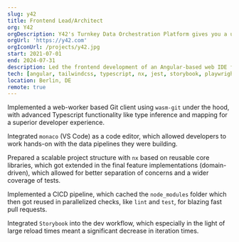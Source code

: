 ```yaml
---
slug: y42
title: Frontend Lead/Architect
org: Y42
orgDescription: Y42's Turnkey Data Orchestration Platform gives you a unified space to build, monitor and maintain a robust flow of data to power your business.
orgUrl: 'https://y42.com'
orgIconUrl: /projects/y42.jpg
start: 2021-07-01
end: 2024-07-31
description: Led the frontend development of an Angular-based web IDE for data-engineers, and expanded the team from 3 up to 9 developers whom I hired and mentored.
tech: [angular, tailwindcss, typescript, nx, jest, storybook, playwright, node, angular-material, wasm, github-actions]
location: Berlin, DE
remote: true
---
```


Implemented a web-worker based Git client using `wasm-git` under the hood, with advanced Typescript functionality like type inference and mapping for a superior developer experience.

Integrated `monaco` (VS Code) as a code editor, which allowed developers to work hands-on with the data pipelines they were building.

Prepared a scalable project structure with `nx` based on reusable core libraries, which got extended in the final feature implementations (domain-driven), which allowed for better separation of concerns and a wider coverage of tests.

Implemented a CICD pipeline, which cached the `node_modules` folder which then got reused in parallelized checks, like `lint` and `test`, for blazing fast pull requests.

Integrated `Storybook` into the dev workflow, which especially in the light of large reload times meant a significant decrease in iteration times.
